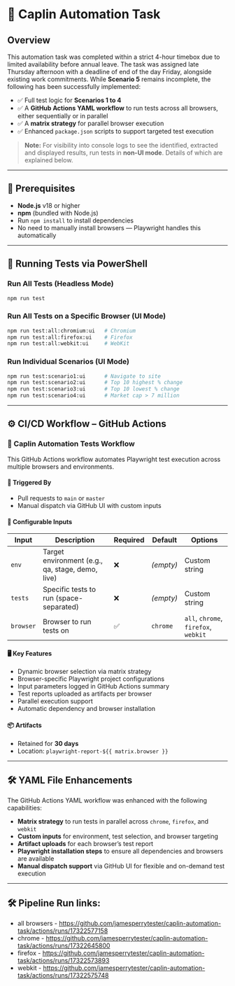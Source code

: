 
# 🧪 Caplin Automation Task

## Overview

This automation task was completed within a strict 4-hour timebox due to limited availability before annual leave. The task was assigned late Thursday afternoon with a deadline of end of the day Friday, alongside existing work commitments. While **Scenario 5** remains incomplete, the following has been successfully implemented:

- ✅ Full test logic for **Scenarios 1 to 4**
- ✅ A **GitHub Actions YAML workflow** to run tests across all browsers, either sequentially or in parallel
- ✅ A **matrix strategy** for parallel browser execution
- ✅ Enhanced `package.json` scripts to support targeted test execution

> **Note:** For visibility into console logs to see the identified, extracted and displayed results, run tests in **non-UI mode**. Details of which are explained below.

---

## 🧰 Prerequisites

- **Node.js** v18 or higher
- **npm** (bundled with Node.js)
- Run `npm install` to install dependencies
- No need to manually install browsers — Playwright handles this automatically

---

## 🧪 Running Tests via PowerShell

### Run All Tests (Headless Mode)
```bash
npm run test
```

### Run All Tests on a Specific Browser (UI Mode)
```bash
npm run test:all:chromium:ui   # Chromium
npm run test:all:firefox:ui    # Firefox
npm run test:all:webkit:ui     # WebKit
```

### Run Individual Scenarios (UI Mode)
```bash
npm run test:scenario1:ui      # Navigate to site
npm run test:scenario2:ui      # Top 10 highest % change
npm run test:scenario3:ui      # Top 10 lowest % change
npm run test:scenario4:ui      # Market cap > 7 million
```

---

## ⚙️ CI/CD Workflow – GitHub Actions

### 🚀 Caplin Automation Tests Workflow

This GitHub Actions workflow automates Playwright test execution across multiple browsers and environments.

#### 🔁 Triggered By
- Pull requests to `main` or `master`
- Manual dispatch via GitHub UI with custom inputs

#### 🧩 Configurable Inputs

| Input      | Description                                      | Required | Default   | Options                                  |
|------------|--------------------------------------------------|----------|-----------|------------------------------------------|
| `env`      | Target environment (e.g., qa, stage, demo, live) | ❌       | *(empty)* | Custom string                             |
| `tests`    | Specific tests to run (space-separated)          | ❌       | *(empty)* | Custom string                             |
| `browser`  | Browser to run tests on                          | ✅       | `chrome`  | `all`, `chrome`, `firefox`, `webkit`     |

#### 🖥️ Key Features
- Dynamic browser selection via matrix strategy
- Browser-specific Playwright project configurations
- Input parameters logged in GitHub Actions summary
- Test reports uploaded as artifacts per browser
- Parallel execution support
- Automatic dependency and browser installation

#### 📦 Artifacts
- Retained for **30 days**
- Location: `playwright-report-${{ matrix.browser }}`

---

## 🛠️ YAML File Enhancements

The GitHub Actions YAML workflow was enhanced with the following capabilities:

- **Matrix strategy** to run tests in parallel across `chrome`, `firefox`, and `webkit`
- **Custom inputs** for environment, test selection, and browser targeting
- **Artifact uploads** for each browser’s test report
- **Playwright installation steps** to ensure all dependencies and browsers are available
- **Manual dispatch support** via GitHub UI for flexible and on-demand test execution

---

## 🛠️ Pipeline Run links:

- all browsers - https://github.com/jamesperrytester/caplin-automation-task/actions/runs/17322577158
- chrome - https://github.com/jamesperrytester/caplin-automation-task/actions/runs/17322645800
- firefox - https://github.com/jamesperrytester/caplin-automation-task/actions/runs/17322573893
- webkit - https://github.com/jamesperrytester/caplin-automation-task/actions/runs/17322575748
